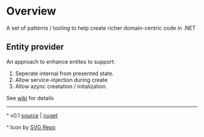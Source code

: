 # Overview

A set of patterns / tooling to help create 
richer domain-centric code in .NET

## Entity provider
An approach to enhance entites to support:
1. Seperate internal from presented state.
2. Allow service-injection during create
3. Allow azync creatation / initalization.


See [wiki](https://github.com/Dkowald/kwd.CoreDomain/wiki/) for details

---
^ v0.1 [source](https://github.com/Dkowald/kwd.CoreDomain) | [nuget](https://www.nuget.org/packages/kwd.CoreDomain/)

^ Icon by <a href="https://www.svgrepo.com" target="_blank">SVG Repo</a>